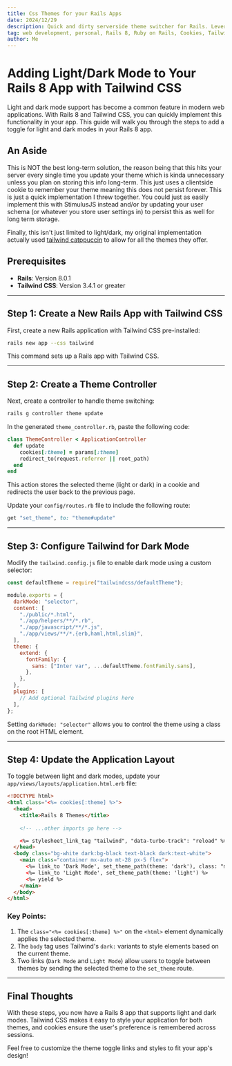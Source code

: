 ```yaml
---
title: Css Themes for your Rails Apps 
date: 2024/12/29
description: Quick and dirty serverside theme switcher for Rails. Leverage cookies for handling this.
tag: web development, personal, Rails 8, Ruby on Rails, Cookies, Tailwind, CSS
author: Me
---
```


# Adding Light/Dark Mode to Your Rails 8 App with Tailwind CSS

Light and dark mode support has become a common feature in modern web applications. With Rails 8 and Tailwind CSS, you can quickly implement this functionality in your app. This guide will walk you through the steps to add a toggle for light and dark modes in your Rails 8 app.

## An Aside

This is NOT the best long-term solution, the reason being that this hits your server every single time you update your theme which is kinda unnecessary unless you plan on storing this info long-term. This just uses a clientside cookie to remember your theme meaning this does not persist forever. This is just a quick implementation I threw together. You could just as easily implement this with StimulusJS instead and/or by updating your user schema (or whatever you store user settings in) to persist this as well for long term storage.

Finally, this isn't just limited to light/dark, my original implementation actually used [tailwind catppuccin](https://github.com/catppuccin/tailwindcss) to allow for all the themes they offer.


## Prerequisites
- **Rails**: Version 8.0.1
- **Tailwind CSS**: Version 3.4.1 or greater

---

## Step 1: Create a New Rails App with Tailwind CSS
First, create a new Rails application with Tailwind CSS pre-installed:

```bash
rails new app --css tailwind
```

This command sets up a Rails app with Tailwind CSS.

---

## Step 2: Create a Theme Controller
Next, create a controller to handle theme switching:

```bash
rails g controller theme update
```

In the generated `theme_controller.rb`, paste the following code:

```ruby
class ThemeController < ApplicationController
  def update
    cookies[:theme] = params[:theme]
    redirect_to(request.referrer || root_path)
  end
end
```

This action stores the selected theme (light or dark) in a cookie and redirects the user back to the previous page.

Update your `config/routes.rb` file to include the following route:

```ruby
get "set_theme", to: "theme#update"
```

---

## Step 3: Configure Tailwind for Dark Mode
Modify the `tailwind.config.js` file to enable dark mode using a custom selector:

```javascript
const defaultTheme = require("tailwindcss/defaultTheme");

module.exports = {
  darkMode: "selector",
  content: [
    "./public/*.html",
    "./app/helpers/**/*.rb",
    "./app/javascript/**/*.js",
    "./app/views/**/*.{erb,haml,html,slim}",
  ],
  theme: {
    extend: {
      fontFamily: {
        sans: ["Inter var", ...defaultTheme.fontFamily.sans],
      },
    },
  },
  plugins: [
    // Add optional Tailwind plugins here
  ],
};
```

Setting `darkMode: "selector"` allows you to control the theme using a class on the root HTML element.

---

## Step 4: Update the Application Layout
To toggle between light and dark modes, update your `app/views/layouts/application.html.erb` file:

```html
<!DOCTYPE html>
<html class="<%= cookies[:theme] %>">
  <head>
    <title>Rails 8 Themes</title>
    
    <!-- ...other imports go here -->

    <%= stylesheet_link_tag "tailwind", "data-turbo-track": "reload" %>
  </head>
  <body class="bg-white dark:bg-black text-black dark:text-white">
    <main class="container mx-auto mt-28 px-5 flex">
      <%= link_to 'Dark Mode', set_theme_path(theme: 'dark'), class: "mr-4" %>
      <%= link_to 'Light Mode', set_theme_path(theme: 'light') %>
      <%= yield %>
    </main>
  </body>
</html>
```

### Key Points:
1. The `class="<%= cookies[:theme] %>"` on the `<html>` element dynamically applies the selected theme.
2. The `body` tag uses Tailwind's `dark:` variants to style elements based on the current theme.
3. Two links (`Dark Mode` and `Light Mode`) allow users to toggle between themes by sending the selected theme to the `set_theme` route.

---

## Final Thoughts
With these steps, you now have a Rails 8 app that supports light and dark modes. Tailwind CSS makes it easy to style your application for both themes, and cookies ensure the user's preference is remembered across sessions.

Feel free to customize the theme toggle links and styles to fit your app's design!

